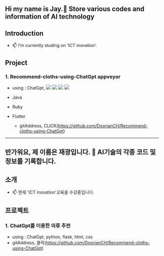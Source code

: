 ## Hi my name is Jay.👋 Store various codes and information of AI technology

## Introduction
- 📫 I’m currently studing on 'ICT inovation'.
## Project
### 1. Recommend-cloths-using-ChatGpt appveyor
  - using : ChatGpt, <img src="https://img.shields.io/badge/Flask-000000?style=flat-square&logo=flask&logoColor=white"/> <img src="https://img.shields.io/badge/Python-3776AB?style=flat-square&logo=Python&logoColor=white"/> <img src="https://img.shields.io/badge/HTML5-E34F26?style=flat-square&logo=html5&logoColor=white"/> <img src="https://img.shields.io/badge/Tailwind CSS-06B6D4?style=flat-square&logo=Tailwind CSS&logoColor=white"/>

- Java
- Ruby
- Flutter
  - gitAddress, CLICK(https://github.com/DoorianCH/Recommend-cloths-using-ChatGpt)

* * *



## 반가워요, 제 이름은 재광입니다. 👋 AI기술의 각종 코드 및 정보를 기록합니다.

## 소개
- 📫 현재 'ICT inovation'교육을 수강중입니다.
## 프로젝트
### 1. ChatGpt를 이용한 의류 추천 
  - using :  ChatGpt, python, flask, html, css
  - gitAddress, 클릭(https://github.com/DoorianCH/Recommend-cloths-using-ChatGpt)

<!--
**DoorianCH/DoorianCH** is a ✨ _special_ ✨ repository because its `README.md` (this file) appears on your GitHub profile.

Here are some ideas to get you started:

- 🔭 I’m currently working on ...
- 🌱 I’m currently learning ...
- 👯 I’m looking to collaborate on ...
- 🤔 I’m looking for help with ...
- 💬 Ask me about ...
- 📫 How to reach me: ...
- 😄 Pronouns: ...
- ⚡ Fun fact: ...
-->
